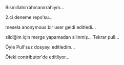 Bismillahirrahmanırrahiym...

2.ci deneme repo'su...

mesela anonymous bir user geldi editledi...

sildiğim için merge yapamadan silinmiş...
Tekrar pull...

Öyle Pull'suz dosyayı editledim...

Öteki contributor'de editliyor...
